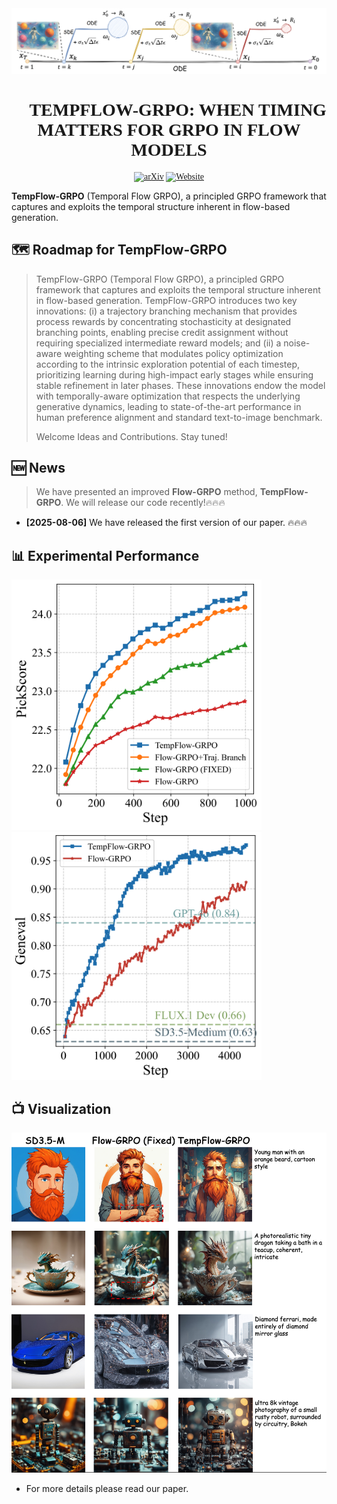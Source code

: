 <div style="text-align: center;">
    <img src="asset/figure3.jpg" alt="LOGO">
</div>
<div align="center" style="font-family: charter;">

<h1>🦖 TEMPFLOW-GRPO: WHEN TIMING MATTERS FOR GRPO IN FLOW MODELS</h1>


<a href="https://arxiv.org/abs/2508.04324" target="_blank">
    <img alt="arXiv" src="https://img.shields.io/badge/arXiv-TempFlowGRPO-red?logo=arxiv" height="20" /></a>
<a href="https://tempflowgrpo.github.io/" target="_blank">
    <img alt="Website" src="https://img.shields.io/badge/💻_Project-TempFlowGRPO-blue.svg" height="20" /></a>
</div>

**TempFlow-GRPO** (Temporal Flow GRPO), a principled GRPO framework that captures and exploits the temporal structure inherent in flow-based generation. 

## 🗺️ Roadmap for TempFlow-GRPO
> TempFlow-GRPO (Temporal Flow GRPO), a principled GRPO framework that captures and exploits the temporal structure inherent in flow-based generation. TempFlow-GRPO introduces two key innovations: (i) a trajectory branching mechanism that provides process rewards by concentrating stochasticity at designated branching points, enabling precise credit assignment without requiring specialized intermediate reward models; and (ii) a noise-aware weighting scheme that modulates policy optimization according to the intrinsic exploration potential of each timestep, prioritizing learning during high-impact early stages while ensuring stable refinement in later phases. These innovations endow the model with temporally-aware optimization that respects the underlying generative dynamics, leading to state-of-the-art performance in human preference alignment and standard text-to-image benchmark.
> 
> Welcome Ideas and Contributions. Stay tuned!

## 🆕 News

> We have presented an improved **Flow-GRPO** method, **TempFlow-GRPO**. We will release our code recently!🔥🔥🔥
- **[2025-08-06]** We have released the first version of our paper. 🔥🔥🔥


## 📊 Experimental Performance
<img src="asset/figure2_1.jpg" alt="PickScore" width="400"/> <img src="asset/figure2.jpg" alt="Geneval" width="400"/>

## 📺 Visualization
<img src="asset/figure7.jpg" alt="PickScore" width="1024"/> 

- For more details please read our paper.


